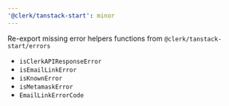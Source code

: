```yaml
---
'@clerk/tanstack-start': minor
---
```


Re-export missing error helpers functions from `@clerk/tanstack-start/errors`

- `isClerkAPIResponseError`
- `isEmailLinkError`
- `isKnownError`
- `isMetamaskError`
- `EmailLinkErrorCode`
